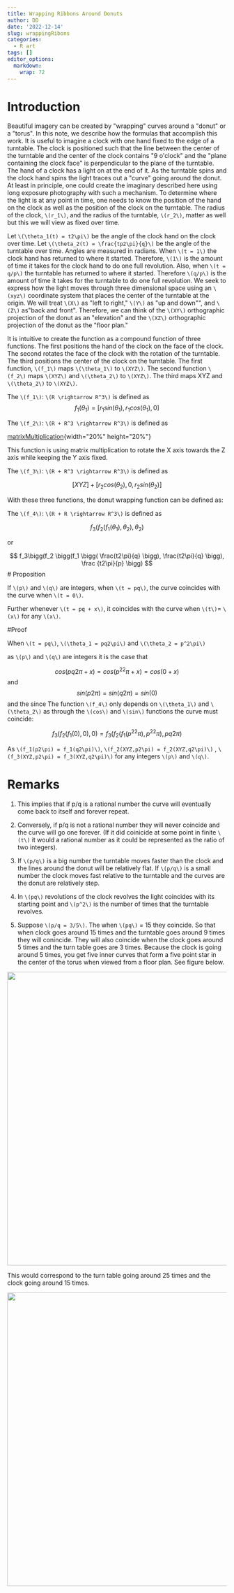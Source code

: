 ```yaml
---
title: Wrapping Ribbons Around Donuts
author: DD
date: '2022-12-14'
slug: wrappingRibons
categories:
  - R art
tags: []
editor_options: 
  markdown: 
    wrap: 72
---
```


# Introduction

Beautiful imagery can be created by "wrapping" curves around a "donut"
or a "torus". In this note, we describe how the formulas that accomplish
this work. It is useful to imagine a clock with one hand fixed to the
edge of a turntable. The clock is positioned such that the line between
the center of the turntable and the center of the clock contains "9
o'clock" and the "plane containing the clock face" is perpendicular to
the plane of the turntable. The hand of a clock has a light on at the
end of it. As the turntable spins and the clock hand spins the light
traces out a "curve" going around the donut. At least in principle, one
could create the imaginary described here using long exposure
photography with such a mechanism. To determine where the light is at
any point in time, one needs to know the position of the hand on the
clock as well as the position of the clock on the turntable. The radius
of the clock, `\(r_1\)`, and the radius of the turntable, `\(r_2\)`, matter as
well but this we will view as fixed over time.

Let `\(\theta_1(t) = t2\pi\)` be the angle of the clock hand on the clock
over time. Let `\(\theta_2(t) = \frac{tp2\pi}{q}\)` be the angle of the
turntable over time. Angles are measured in radians. When `\(t = 1\)` the
clock hand has returned to where it started. Therefore, `\(1\)` is the
amount of time it takes for the clock hand to do one full revolution.
Also, when `\(t = q/p\)` the turntable has returned to where it started.
Therefore `\(q/p\)` is the amount of time it takes for the turntable to do
one full revolution. We seek to express how the light moves through
three dimensional space using an `\(xyz\)` coordinate system that places the
center of the turntable at the origin. We will treat `\(X\)` as "left to
right," `\(Y\)` as "up and down"", and `\(Z\)` as"back and front". Therefore, we
can think of the `\(XY\)` orthographic projection of the donut as an
"elevation" and the `\(XZ\)` orthographic projection of the donut as the
"floor plan."

It is intuitive to create the function as a compound function of three
functions. The first positions the hand of the clock on the face of the
clock. The second rotates the face of the clock with the rotation of the
turntable. The third positions the center of the clock on the turntable.
The first function, `\(f_1\)` maps `\(\theta_1\)` to `\(XYZ\)`. The second function
`\(f_2\)` maps `\(XYZ\)` and `\(\theta_2\)` to `\(XYZ\)`. The third maps XYZ and
`\(\theta_2\)` to `\(XYZ\)`.

The `\(f_1\)`: `\(R \rightarrow R^3\)` is defined as
$$ f_1( \theta_1) = [r_1sin(\theta_1), r_1cos(\theta_1), 0] $$

The `\(f_2\)`: `\(R + R^3 \rightarrow R^3\)` is defined as

[matrixMultiplication](images/formula.png){width="20%" height="20%"}

This function is using matrix multiplication to rotate the X axis
towards the Z axis while keeping the Y axis fixed.

The `\(f_3\)`: `\(R + R^3 \rightarrow R^3\)` is defined as

$$ [X Y Z] + [r_2cos(\theta_2),0,r_2sin(\theta_2)] $$

With these three functions, the donut wrapping function can be defined
as:

The `\(f_4\)`: `\(R + R \rightarrow R^3\)` is defined as

$$  f_3(f_2(f_1(\theta_1),\theta_2),\theta_2) $$

or

$$  f_3\bigg(f_2 \bigg(f_1 \bigg( \frac{t2\pi}{q} \bigg), \frac{t2\pi}{q} \bigg), \frac {t2\pi}{p} \bigg) $$
\# Proposition

If `\(p\)` and `\(q\)` are integers, when `\(t = pq\)`, the curve coincides with the
curve when `\(t = 0\)`.

Further whenever `\(t = pq + x\)`, it coincides with the curve when `\(t\)`= `\(x\)`
for any `\(x\)`.

#Proof

When `\(t = pq\)`, `\(\theta_1 = pq2\pi\)` and `\(\theta_2 = p^2\pi\)`

as `\(p\)` and `\(q\)` are integers it is the case that

$$cos(pq2\pi + x) = cos(p^22\pi + x) =cos(0 + x) $$ and
$$sin(p2\pi) = sin(q2\pi) = sin(0) $$ and the since The function `\(f_4\)`
only depends on `\(\theta_1\)` and `\(\theta_2\)` as through the `\(cos\)` and `\(sin\)`
functions the curve must coincide:

$$  f_3(f_2(f_1(0),0),0) = f_3(f_2(f_1(p^22\pi),p^22\pi),pq2\pi)  $$

As `\(f_1(p2\pi) = f_1(q2\pi)\)`, `\(f_2(XYZ,p2\pi) = f_2(XYZ,q2\pi)\)` ,
`\(f_3(XYZ,p2\pi) = f_3(XYZ,q2\pi)\)` for any integers `\(p\)` and `\(q\)`.

# Remarks

1)  This implies that if p/q is a rational number the curve will
    eventually come back to itself and forever repeat.

2)  Conversely, if p/q is not a rational number they will never coincide
    and the curve will go one forever. (If it did coinicide at some
    point in finite `\(t\)` it would a rational number as it could be
    represented as the ratio of two integers).

3)  If `\(p/q\)` is a big number the turntable moves faster than the clock
    and the lines around the donut will be relatively flat. If `\(p/q\)` is
    a small number the clock moves fast relative to the turntable and
    the curves are the donut are relatively step.

4)  In `\(pq\)` revolutions of the clock revolves the light coincides with
    its starting point and `\(p^2\)` is the number of times that the
    turntable revolves.

5)  Suppose `\(p/q = 3/5\)`. The when `\(pq\)` = 15 they coincide. So that when
    clock goes around 15 times and the turntable goes around 9 times
    they will conincide. They will also coincide when the clock goes
    around 5 times and the turn table goes are 3 times. Because the
    clock is going around 5 times, you get five inner curves that form a
    five point star in the center of the torus when viewed from a floor
    plan. See figure below.

<img src="{{< blogdown/postref >}}index_files/figure-html/unnamed-chunk-1-1.png" width="672" />

This would correspond to the turn table going around 25 times and the
clock going around 15 times.

<img src="{{< blogdown/postref >}}index_files/figure-html/unnamed-chunk-2-1.png" width="672" />
